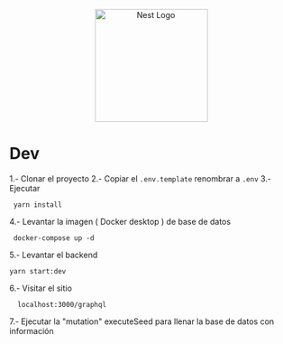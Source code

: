 <p align="center">
  <a href="http://nestjs.com/" target="blank"><img src="https://nestjs.com/img/logo-small.svg" width="200" alt="Nest Logo" /></a>
</p>

# Dev

1.- Clonar el proyecto
2.- Copiar el  ```.env.template```  renombrar a ```.env```
3.- Ejecutar 
```
 yarn install
```
4.-  Levantar la imagen ( Docker desktop ) de base de datos

```
 docker-compose up -d
```

5.- Levantar el backend

```
yarn start:dev
```

6.- Visitar el sitio

```
  localhost:3000/graphql
```

7.- Ejecutar la "mutation" executeSeed para llenar la base de datos con información




